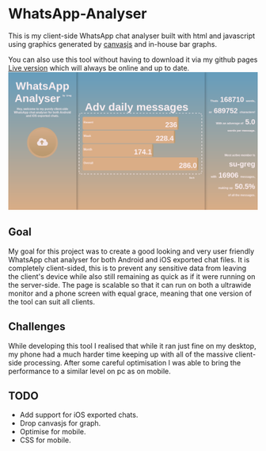 # WhatsApp-Analyser
This is my client-side WhatsApp chat analyser built with html and javascript using graphics generated by [canvasjs](https://canvasjs.com/) and in-house bar graphs.

You can also use this tool without having to download it via my github pages [Live version](https://greg-bt.github.io/WhatsApp-Analyser/) which will always be online and up to date.
![Screenshots](Waa.png)

## Goal
My goal for this project was to create a good looking and very user friendly WhatsApp chat analyser for both Android and iOS exported chat files. It is completely client-sided, this is to prevent any sensitive data from leaving the client's device while also still remaining as quick as if it were running on the server-side. The page is scalable so that it can run on both a ultrawide monitor and a phone screen with equal grace, meaning that one version of the tool can suit all clients.

## Challenges
While developing this tool I realised that while it ran just fine on my desktop, my phone had a much harder time keeping up with all of the massive client-side processing. After some careful optimisation I was able to bring the performance to a similar level on pc as on mobile.

## TODO
* Add support for iOS exported chats.
* Drop canvasjs for graph.
* Optimise for mobile.
* CSS for mobile.
